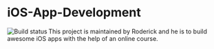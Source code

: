 # iOS-App-Development

<a href="https://travis-ci.org/rlindsberg/iOS-App-Development/"><img align="left" src="https://travis-ci.org/rlindsberg/iOS-App-Development.svg?branch=master" alt="Build status" /></a>

This project is maintained by Roderick and he is to build awesome iOS apps with the help of an online course.
